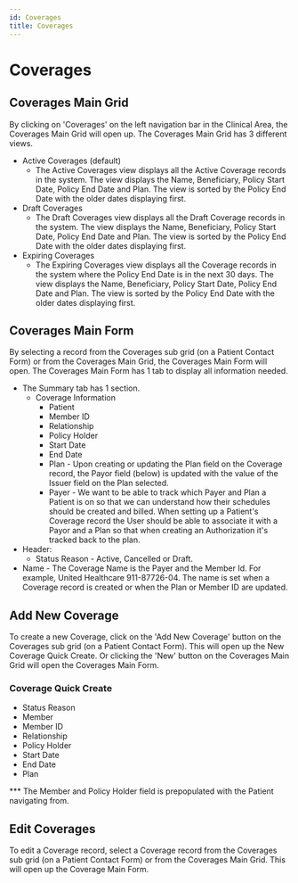 ```yaml
---
id: Coverages
title: Coverages
---
```


# Coverages 

## Coverages Main Grid

By clicking on 'Coverages' on the left navigation bar in the Clinical Area, the Coverages Main Grid will open up. The Coverages Main Grid has 3 different views.
- Active Coverages (default)
    - The Active Coverages view displays all the Active Coverage records in the system. The view displays the Name, Beneficiary, Policy Start Date, Policy End Date and Plan. The view is sorted by the Policy End Date with the older dates displaying first. 
- Draft Coverages
    - The Draft Coverages view displays all the Draft Coverage records in the system. The view displays the Name, Beneficiary, Policy Start Date, Policy End Date and Plan. The view is sorted by the Policy End Date with the older dates displaying first.
- Expiring Coverages 
    - The Expiring Coverages view displays all the Coverage records in the system where the Policy End Date is in the next 30 days. The view displays the Name, Beneficiary, Policy Start Date, Policy End Date and Plan. The view is sorted by the Policy End Date with the older dates displaying first.

## Coverages Main Form
By selecting a record from the Coverages sub grid (on a Patient Contact Form) or from the Coverages Main Grid, the Coverages Main Form will open. The Coverages Main Form has 1 tab to display all information needed. 

- The Summary tab has 1 section.
    - Coverage Information
        - Patient
        - Member ID
        - Relationship
        - Policy Holder
        - Start Date
        - End Date
        - Plan - Upon creating or updating the Plan field on the Coverage record, the Payor field (below) is updated with the value of the Issuer field on the Plan selected.
        - Payer - We want to be able to track which Payer and Plan a Patient is on so that we can understand how their schedules should be created and billed. When setting up a Patient's Coverage record the User should be able to associate it with a Payor and a Plan so that when creating an Authorization it's tracked back to the plan. 
- Header: 
    - Status Reason - Active, Cancelled or Draft. 
- Name -  The Coverage Name is the Payer and the Member Id. For example, United Healthcare 911-87726-04. The name is set when a Coverage record is created or when the Plan or Member ID are updated.

##  Add New Coverage  

To create a new Coverage, click on the 'Add New Coverage' button on the Coverages sub grid (on a Patient Contact Form). This will open up the New Coverage Quick Create. Or clicking the 'New' button on the Coverages Main Grid will open the Coverages Main Form.

### Coverage Quick Create

- Status Reason
- Member
- Member ID
- Relationship
- Policy Holder
- Start Date
- End Date
- Plan

*** The Member and Policy Holder field is prepopulated with the Patient navigating from. 

##  Edit Coverages  

To edit a Coverage record, select a Coverage record from the Coverages sub grid (on a Patient Contact Form) or from the Coverages Main Grid. This will open up the Coverage Main Form.
